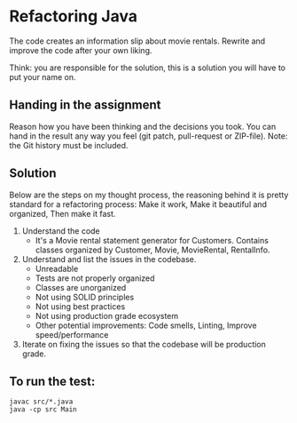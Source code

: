# Refactoring Java

The code creates an information slip about movie rentals.
Rewrite and improve the code after your own liking.

Think: you are responsible for the solution, this is a solution you will have to put your name on.


## Handing in the assignment

Reason how you have been thinking and the decisions you took. 
You can hand in the result any way you feel (git patch, pull-request or ZIP-file).
Note: the Git history must be included.

## Solution 
Below are the steps on my thought process, the reasoning behind it is 
pretty standard for a refactoring process: 
Make it work, Make it beautiful and organized, Then make it fast.

1. Understand the code 
	- It's a Movie rental statement generator for Customers.
	Contains classes organized by Customer, Movie, MovieRental,
	RentalInfo.
2. Understand and list the issues in the codebase.
    - Unreadable
	- Tests are not properly organized
	- Classes are unorganized
	- Not using SOLID principles
	- Not using best practices
	- Not using production grade ecosystem
	- Other potential improvements: Code smells, Linting, Improve speed/performance
3. Iterate on fixing the issues so that the codebase will be 
production grade.

## To run the test:

```
javac src/*.java
java -cp src Main
```
